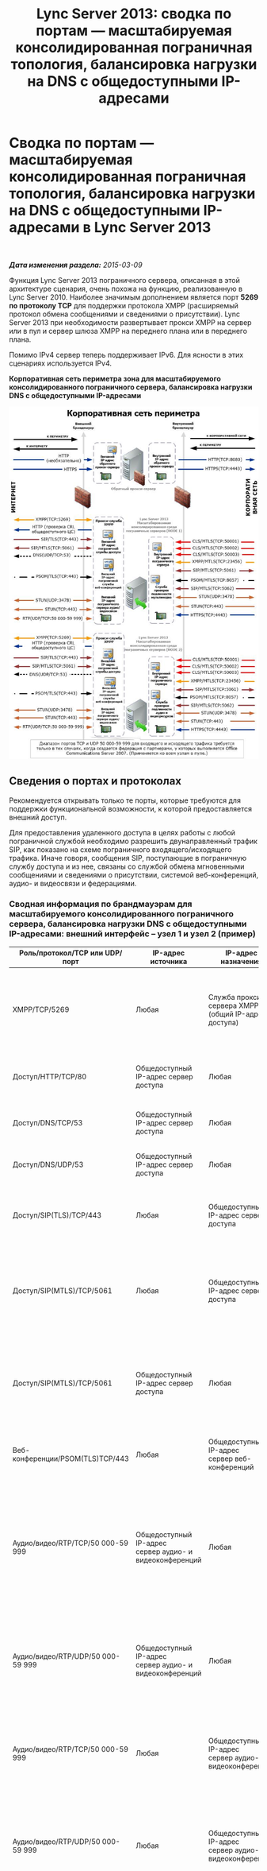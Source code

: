 ﻿---
title: 'Lync Server 2013: сводка по портам — масштабируемая консолидированная пограничная топология, балансировка нагрузки на DNS с общедоступными IP-адресами'
TOCTitle: Сводка по портам — масштабируемая консолидированная пограничная топология, балансировка нагрузки на DNS с общедоступными IP-адресами
ms:assetid: f7cbd0f1-841d-4116-8d17-e9d991daa4a8
ms:mtpsurl: https://technet.microsoft.com/ru-ru/library/JJ205394(v=OCS.15)
ms:contentKeyID: 49311704
ms.date: 05/19/2016
mtps_version: v=OCS.15
ms.translationtype: HT
---

# Сводка по портам — масштабируемая консолидированная пограничная топология, балансировка нагрузки на DNS с общедоступными IP-адресами в Lync Server 2013

 

_**Дата изменения раздела:** 2015-03-09_

Функция Lync Server 2013 пограничного сервера, описанная в этой архитектуре сценария, очень похожа на функцию, реализованную в Lync Server 2010. Наиболее значимым дополнением является порт **5269 по протоколу TCP** для поддержки протокола XMPP (расширяемый протокол обмена сообщениями и сведениями о присутствии). Lync Server 2013 при необходимости развертывает прокси XMPP на сервер или в пул и сервер шлюза XMPP на переднего плана или в переднего плана.

Помимо IPv4 сервер теперь поддерживает IPv6. Для ясности в этих сценариях используется IPv4.

**Корпоративная сеть периметра зона для масштабируемого консолидированного пограничного сервера, балансировка нагрузки DNS с общедоступными IP-адресами**

![Масштабированная консолидированная среда пограничных серверов](images/Gg412756.96f5a8f5-16d2-464d-b86e-7c7ecfc89ead(OCS.15).jpg "Масштабированная консолидированная среда пограничных серверов")

## Сведения о портах и протоколах

Рекомендуется открывать только те порты, которые требуются для поддержки функциональной возможности, к которой предоставляется внешний доступ.

Для предоставления удаленного доступа в целях работы с любой пограничной службой необходимо разрешить двунаправленный трафик SIP, как показано на схеме пограничного входящего/исходящего трафика. Иначе говоря, сообщения SIP, поступающие в пограничную службу доступа и из нее, связаны со службой обмена мгновенными сообщениями и сведениями о присутствии, системой веб-конференций, аудио- и видеосвязи и федерациями.

### Сводная информация по брандмауэрам для масштабируемого консолидированного пограничного сервера, балансировка нагрузки DNS с общедоступными IP-адресами: внешний интерфейс – узел 1 и узел 2 (пример)

<table>
<colgroup>
<col style="width: 25%" />
<col style="width: 25%" />
<col style="width: 25%" />
<col style="width: 25%" />
</colgroup>
<thead>
<tr class="header">
<th>Роль/протокол/TCP или UDP/порт</th>
<th>IP-адрес источника</th>
<th>IP-адрес назначения</th>
<th>Примечания.</th>
</tr>
</thead>
<tbody>
<tr class="odd">
<td><p>XMPP/TCP/5269</p></td>
<td><p>Любая</p></td>
<td><p>Служба прокси-сервера XMPP (общий IP-адрес с доступа)</p></td>
<td><p>Служба прокси-сервера XMPP принимает трафик от контактов XMPP в определенных федерациях XMPP</p></td>
</tr>
<tr class="even">
<td><p>Доступ/HTTP/TCP/80</p></td>
<td><p>Общедоступный IP-адрес сервер  доступа</p></td>
<td><p>Любая</p></td>
<td><p>Отзыв сертификата/проверка и поиск CRL</p></td>
</tr>
<tr class="odd">
<td><p>Доступ/DNS/TCP/53</p></td>
<td><p>Общедоступный IP-адрес сервер  доступа</p></td>
<td><p>Любая</p></td>
<td><p>DNS-запрос по протоколу TCP</p></td>
</tr>
<tr class="even">
<td><p>Доступ/DNS/UDP/53</p></td>
<td><p>Общедоступный IP-адрес сервер  доступа</p></td>
<td><p>Любая</p></td>
<td><p>DNS-запрос по протоколу UDP</p></td>
</tr>
<tr class="odd">
<td><p>Доступ/SIP(TLS)/TCP/443</p></td>
<td><p>Любая</p></td>
<td><p>Общедоступный IP-адрес сервер  доступа</p></td>
<td><p>Трафик SIP «клиент-сервер» для доступа внешних пользователей</p></td>
</tr>
<tr class="even">
<td><p>Доступ/SIP(MTLS)/TCP/5061</p></td>
<td><p>Любая</p></td>
<td><p>Общедоступный IP-адрес сервер  доступа</p></td>
<td><p>Для федеративного подключения и подключения к общедоступным службам обмена мгновенными сообщениями с помощью SIP</p></td>
</tr>
<tr class="odd">
<td><p>Доступ/SIP(MTLS)/TCP/5061</p></td>
<td><p>Общедоступный IP-адрес сервер  доступа</p></td>
<td><p>Любая</p></td>
<td><p>Для федеративного подключения и подключения к общедоступным службам обмена мгновенными сообщениями с помощью SIP</p></td>
</tr>
<tr class="even">
<td><p>Веб-конференции/PSOM(TLS)TCP/443</p></td>
<td><p>Любая</p></td>
<td><p>Общедоступный IP-адрес сервер веб-конференций</p></td>
<td><p>Устройство для веб-конференций</p></td>
</tr>
<tr class="odd">
<td><p>Аудио/видео/RTP/TCP/50 000-59 999</p></td>
<td><p>Общедоступный IP-адрес сервер аудио- и видеоконференций</p></td>
<td><p>Любая</p></td>
<td><p>Требуется при организации федерации с партнерами, работающими с Office Communications Server 2007, Office Communications Server 2007 R2, Lync Server 2010 и Lync Server 2013.</p></td>
</tr>
<tr class="even">
<td><p>Аудио/видео/RTP/UDP/50 000-59 999</p></td>
<td><p>Общедоступный IP-адрес сервер аудио- и видеоконференций</p></td>
<td><p>Любая</p></td>
<td><p>Требуется только при организации федерации с партнерами, работающими с Office Communications Server 2007.</p></td>
</tr>
<tr class="odd">
<td><p>Аудио/видео/RTP/TCP/50 000-59 999</p></td>
<td><p>Любая</p></td>
<td><p>Общедоступный IP-адрес сервер аудио- и видеоконференций</p></td>
<td><p>Требуется только при организации федерации с партнерами, работающими с Office Communications Server 2007.</p></td>
</tr>
<tr class="even">
<td><p>Аудио/видео/RTP/UDP/50 000-59 999</p></td>
<td><p>Любая</p></td>
<td><p>Общедоступный IP-адрес сервер аудио- и видеоконференций</p></td>
<td><p>Требуется только при организации федерации с партнерами, работающими с Office Communications Server 2007.</p></td>
</tr>
<tr class="odd">
<td><p>A/V/STUN,MSTURN/UDP/3478</p></td>
<td><p>Общедоступный IP-адрес сервер аудио- и видеоконференций</p></td>
<td><p>Любая</p></td>
<td><p>Порт 3478 для исходящих подключений используется для определения версии сервер, с которой взаимодействует Lync Server, а также для передачи трафика от сервер на сервер. Требуется для организации федерации с Lync Server 2010, Windows Live Messenger и Office Communications Server 2007 R2, а также в случае развертывания нескольких пул в компании.</p></td>
</tr>
<tr class="even">
<td><p>A/V/STUN,MSTURN/UDP/3478</p></td>
<td><p>Любая</p></td>
<td><p>Общедоступный IP-адрес сервер аудио- и видеоконференций</p></td>
<td><p>STUN/TURN – согласование кандидатов по протоколу UDP/3478</p></td>
</tr>
<tr class="odd">
<td><p>Аудио/видео/STUN,MSTURN/UDP/443</p></td>
<td><p>Любая</p></td>
<td><p>Общедоступный IP-адрес сервер аудио- и видеоконференций</p></td>
<td><p>STUN/TURN – согласование кандидатов по протоколу TCP/443</p></td>
</tr>
<tr class="even">
<td><p>Аудио/видео/STUN,MSTURN/UDP/443</p></td>
<td><p>Пограничная служба аудио- и видеоконференций пограничного сервера</p></td>
<td><p>Любая</p></td>
<td><p>STUN/TURN – согласование кандидатов по протоколу TCP/443</p></td>
</tr>
</tbody>
</table>


### Сводная информация по брандмауэрам для масштабируемого консолидированного пограничного сервера, балансировка нагрузки DNS с общедоступными IP-адресами: внутренний интерфейс – узел 1 и узел 2 (пример)

<table>
<colgroup>
<col style="width: 25%" />
<col style="width: 25%" />
<col style="width: 25%" />
<col style="width: 25%" />
</colgroup>
<thead>
<tr class="header">
<th>Протокол/TCP или UDP/порт</th>
<th>IP-адрес источника</th>
<th>IP-адрес назначения</th>
<th>Комментарии</th>
</tr>
</thead>
<tbody>
<tr class="odd">
<td><p>XMPP/MTLS/TCP/23456</p></td>
<td><p>Любой (может быть определен в качестве адреса сервера переднего плана или IP-адреса пула серверов переднего плана, в котором работает служба шлюза XMPP)</p></td>
<td><p>Внутренний интерфейс сервер</p></td>
<td><p>Исходящий трафик XMPP из службы шлюза XMPP, работающего на переднего плана или переднего плана</p></td>
</tr>
<tr class="even">
<td><p>SIP/MTLS/TCP/5061</p></td>
<td><p>Любой (может быть определен как IP-адрес сервера Директор, пула Директоров, сервера переднего плана или пула серверов переднего плана)</p></td>
<td><p>Внутренний интерфейс сервер</p></td>
<td><p>Исходящий трафик SIP (с IP-адреса сервера Директор, пула Директоров, сервера переднего плана или пула серверов переднего плана) во внутренний интерфейс пограничного сервера</p></td>
</tr>
<tr class="odd">
<td><p>SIP/MTLS/TCP/5061</p></td>
<td><p>Внутренний интерфейс сервер</p></td>
<td><p>Любой (может быть определен как IP-адрес сервера Директор, пула Директоров, сервера переднего плана или пула серверов переднего плана)</p></td>
<td><p>Входящий трафик SIP (на IP-адрес сервера Директор, пула Директоров, сервера переднего плана или пула серверов переднего плана) из внутреннего интерфейса пограничного сервера</p></td>
</tr>
<tr class="even">
<td><p>PSOM/MTLS/TCP/8057</p></td>
<td><p>Любой (может быть определен как IP-адрес сервера переднего плана или IP-адрес каждого сервера переднего плана в пуле серверов переднего плана)</p></td>
<td><p>Внутренний интерфейс сервер</p></td>
<td><p>Трафик веб-конференций с сервера переднего плана или с каждого сервера переднего плана, если он находится в пуле, во внутренний интерфейс пограничного сервера</p></td>
</tr>
<tr class="odd">
<td><p>SIP/MTLS/TCP/5062</p></td>
<td><p>Любой (может быть определен как IP-адрес переднего плана, IP-адрес переднего плана, для обеспечения связи в филиалах или для обеспечения связи в филиалах с помощью сервер)</p></td>
<td><p>Внутренний интерфейс сервер</p></td>
<td><p>Проверка подлинности пользователей аудио/видео (служба проверки подлинности аудио/видео) с IP-адреса переднего плана, переднего плана, для обеспечения связи в филиалах или для обеспечения связи в филиалах с помощью сервер</p></td>
</tr>
<tr class="even">
<td><p>STUN/MSTURN/UDP/3478</p></td>
<td><p>Любая</p></td>
<td><p>Внутренний интерфейс сервер</p></td>
<td><p>Предпочитаемый путь передачи аудио/видео между внутренними и внешними пользователями, для обеспечения связи в филиалах или для обеспечения связи в филиалах</p></td>
</tr>
<tr class="odd">
<td><p>STUN/MSTURN/TCP/443</p></td>
<td><p>Любая</p></td>
<td><p>Внутренний интерфейс сервер</p></td>
<td><p>Резервный путь для передачи аудио/видео между внутренними и внешними пользователями, для обеспечения связи в филиалах или для обеспечения связи в филиалах в случае, если не удается установить подключение UDP; для передачи файлов и общего доступа к рабочему столу используется TCP</p></td>
</tr>
<tr class="even">
<td><p>HTTPS/TCP/4443</p></td>
<td><p>Любой (может быть определен как IP-адрес сервера переднего плана или пула, содержащего центральное хранилище управления)</p></td>
<td><p>Внутренний интерфейс сервер</p></td>
<td><p>Репликация изменений из управления в сервер</p></td>
</tr>
<tr class="odd">
<td><p>MTLS/TCP/50001</p></td>
<td><p>Любая</p></td>
<td><p>Внутренний интерфейс сервер</p></td>
<td><p>Контроллер централизованная служба ведения журнала с использованием командлетов Командная консоль Lync Server и централизованная служба ведения журнала, командной строки ClsController (ClsController.exe) или команд агента (ClsAgent.exe) и коллекции журналов</p></td>
</tr>
<tr class="even">
<td><p>MTLS/TCP/50002</p></td>
<td><p>Любая</p></td>
<td><p>Внутренний интерфейс сервер</p></td>
<td><p>Контроллер централизованная служба ведения журнала с использованием командлетов Командная консоль Lync Server и централизованная служба ведения журнала, командной строки ClsController (ClsController.exe) или команд агента (ClsAgent.exe) и коллекции журналов</p></td>
</tr>
<tr class="odd">
<td><p>MTLS/TCP/50003</p></td>
<td><p>Любая</p></td>
<td><p>Внутренний интерфейс сервер</p></td>
<td><p>Контроллер централизованная служба ведения журнала с использованием командлетов Командная консоль Lync Server и централизованная служба ведения журнала, командной строки ClsController (ClsController.exe) или команд агента (ClsAgent.exe) и коллекции журналов</p></td>
</tr>
</tbody>
</table>


## Сводка по брандмауэру для федерации


<table>
<colgroup>
<col style="width: 25%" />
<col style="width: 25%" />
<col style="width: 25%" />
<col style="width: 25%" />
</colgroup>
<thead>
<tr class="header">
<th>Роль/протокол/TCP или UDP/порт</th>
<th>IP-адрес источника</th>
<th>IP-адрес назначения</th>
<th>Примечания.</th>
</tr>
</thead>
<tbody>
<tr class="odd">
<td><p>Доступ/SIP(MTLS)/TCP/5061</p></td>
<td><p>Общедоступный IP-адрес доступа</p></td>
<td><p>Любая</p></td>
<td><p>Для федеративного подключения и подключения к общедоступным службам обмена мгновенными сообщениями с помощью SIP</p></td>
</tr>
</tbody>
</table>


## Сводка по брандмауэру – связь с общедоступной службой обмена мгновенными сообщениями


<table>
<colgroup>
<col style="width: 25%" />
<col style="width: 25%" />
<col style="width: 25%" />
<col style="width: 25%" />
</colgroup>
<thead>
<tr class="header">
<th>Роль/протокол/TCP или UDP/порт</th>
<th>IP-адрес источника</th>
<th>IP-адрес назначения</th>
<th>Примечания.</th>
</tr>
</thead>
<tbody>
<tr class="odd">
<td><p>Доступ/SIP(MTLS)/TCP/5061</p></td>
<td><p>Партнеры по связи с общедоступной службой обмена мгновенными сообщениями</p></td>
<td><p>сервер доступа</p></td>
<td><p>Для федеративного подключения и подключения к общедоступным службам обмена мгновенными сообщениями с помощью SIP</p></td>
</tr>
<tr class="even">
<td><p>Доступ/SIP(MTLS)/TCP/5061</p></td>
<td><p>сервер доступа</p></td>
<td><p>Партнеры по связи с общедоступной службой обмена мгновенными сообщениями</p></td>
<td><p>Для федеративного подключения и подключения к общедоступным службам обмена мгновенными сообщениями с помощью SIP</p></td>
</tr>
<tr class="odd">
<td><p>Доступ/SIP(TLS)/TCP/443</p></td>
<td><p>Клиенты</p></td>
<td><p>сервер доступа</p></td>
<td><p>Трафик SIP «клиент-сервер» для доступа внешних пользователей</p></td>
</tr>
<tr class="even">
<td><p>Аудио/видео/RTP/TCP/50 000-59 999</p></td>
<td><p>Пограничная служба аудио- и видеоконференций пограничного сервера</p></td>
<td><p>Клиенты Live Messenger</p></td>
<td><p>Используется для сеансов аудио- и видеоконференций с использованием Windows Live Messenger, если настроена связь с общедоступной службой обмена мгновенными сообщениями.</p></td>
</tr>
<tr class="odd">
<td><p>A/V/STUN,MSTURN/UDP/3478</p></td>
<td><p>Пограничная служба аудио- и видеоконференций пограничного сервера</p></td>
<td><p>Клиенты Live Messenger</p></td>
<td><p>Требуется для связи с общедоступной службой обмена мгновенными сообщениями с помощью Windows Live Messenger</p></td>
</tr>
<tr class="even">
<td><p>A/V/STUN,MSTURN/UDP/3478</p></td>
<td><p>Клиенты Live Messenger</p></td>
<td><p>Пограничная служба аудио- и видеоконференций пограничного сервера</p></td>
<td><p>Требуется для связи с общедоступной службой обмена мгновенными сообщениями с помощью Windows Live Messenger</p></td>
</tr>
</tbody>
</table>


## Сводка по брандмауэру для протокола XMPP


<table>
<colgroup>
<col style="width: 25%" />
<col style="width: 25%" />
<col style="width: 25%" />
<col style="width: 25%" />
</colgroup>
<thead>
<tr class="header">
<th>Протокол/TCP или UDP/порт</th>
<th>Источник (IP-адрес)</th>
<th>Назначение (IP-адрес)</th>
<th>Комментарии</th>
</tr>
</thead>
<tbody>
<tr class="odd">
<td><p>XMPP/TCP/5269</p></td>
<td><p>Любая</p></td>
<td><p>IP-адрес интерфейса сервер  доступа</p></td>
<td><p>Стандартный порт связи сервер-сервер для XMPP, обеспечивает взаимодействие с прокси XMPP пограничного сервера со стороны федеративных партнеров XMPP</p></td>
</tr>
<tr class="even">
<td><p>XMPP/TCP/5269</p></td>
<td><p>IP-адрес интерфейса сервер  доступа</p></td>
<td><p>Любая</p></td>
<td><p>Стандартный порт связи сервер-сервер для XMPP, обеспечивает взаимодействие с федеративными партнерами XMPP со стороны прокси XMPP пограничного сервера</p></td>
</tr>
<tr class="odd">
<td><p>XMPP/MTLS/TCP/23456</p></td>
<td><p>Любая</p></td>
<td><p>IP-адрес интерфейса каждого внутреннего пограничного сервера</p></td>
<td><p>Внутренний трафик XMPP со шлюза XMPP на сервере переднего плана или в пуле серверов переднего плана на IP-адрес внутреннего пограничного сервера или на внутренний IP-адрес каждого члена пограничного пула</p></td>
</tr>
</tbody>
</table>

